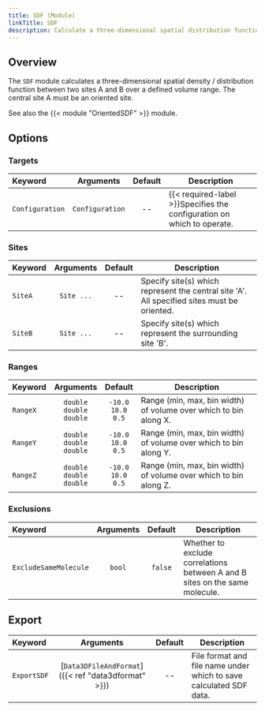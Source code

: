 ```yaml
---
title: SDF (Module)
linkTitle: SDF
description: Calculate a three-dimensional spatial distribution function
---
```


## Overview

The `SDF` module calculates a three-dimensional spatial density / distribution function between two sites A and B over a defined volume range. The central site A must be an oriented site.

See also the {{< module "OrientedSDF" >}} module.

## Options

### Targets

|Keyword|Arguments|Default|Description|
|:------|:--:|:-----:|-----------|
|`Configuration`|`Configuration`|--|{{< required-label >}}Specifies the configuration on which to operate.|

### Sites

|Keyword|Arguments|Default|Description|
|:------|:--:|:-----:|-----------|
|`SiteA`|`Site ...`|--|Specify site(s) which represent the central site 'A'. All specified sites must be oriented.|
|`SiteB`|`Site ...`|--|Specify site(s) which represent the surrounding site 'B'.|

### Ranges

|Keyword|Arguments|Default|Description|
|:------|:--:|:-----:|-----------|
|`RangeX`|`double`<br/>`double`<br/>`double`|`-10.0`<br/>`10.0`<br/>`0.5`|Range (min, max, bin width) of volume over which to bin along X.|
|`RangeY`|`double`<br/>`double`<br/>`double`|`-10.0`<br/>`10.0`<br/>`0.5`|Range (min, max, bin width) of volume over which to bin along Y.|
|`RangeZ`|`double`<br/>`double`<br/>`double`|`-10.0`<br/>`10.0`<br/>`0.5`|Range (min, max, bin width) of volume over which to bin along Z.|

### Exclusions

|Keyword|Arguments|Default|Description|
|:------|:--:|:-----:|-----------|
|`ExcludeSameMolecule`|`bool`|`false`|Whether to exclude correlations between A and B sites on the same molecule.|

## Export

|Keyword|Arguments|Default|Description|
|:------|:--:|:-----:|-----------|
|`ExportSDF`|[`Data3DFileAndFormat`]({{< ref "data3dformat" >}})|--|File format and file name under which to save calculated SDF data.|
